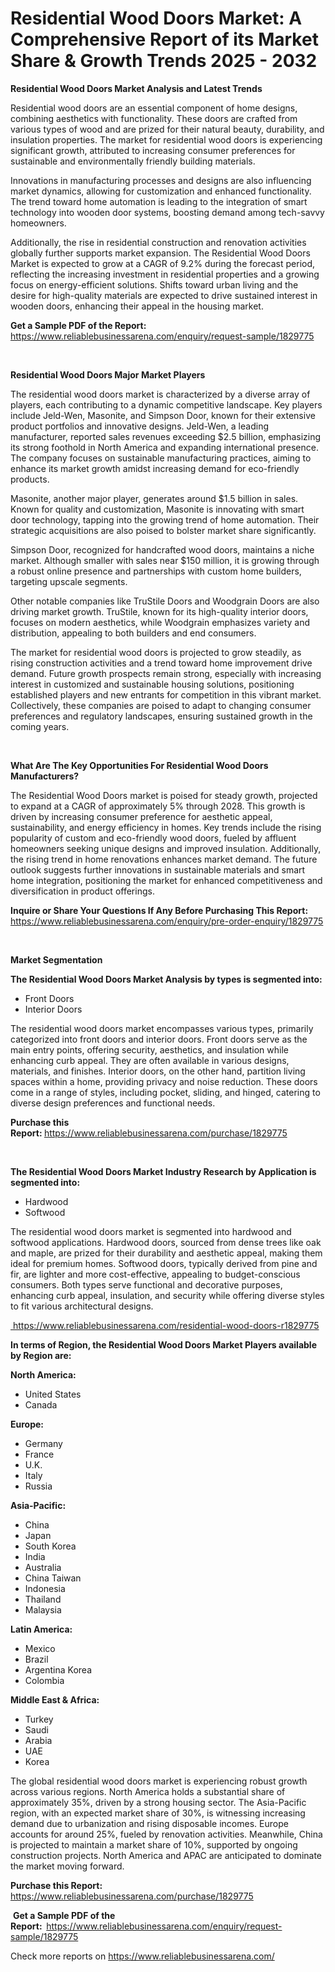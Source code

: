 <p><h1>Residential Wood Doors Market: A Comprehensive Report of its Market Share & Growth Trends 2025 - 2032</h1></p><p><strong>Residential Wood Doors Market Analysis and Latest Trends</strong></p>
<p><p>Residential wood doors are an essential component of home designs, combining aesthetics with functionality. These doors are crafted from various types of wood and are prized for their natural beauty, durability, and insulation properties. The market for residential wood doors is experiencing significant growth, attributed to increasing consumer preferences for sustainable and environmentally friendly building materials. </p><p>Innovations in manufacturing processes and designs are also influencing market dynamics, allowing for customization and enhanced functionality. The trend toward home automation is leading to the integration of smart technology into wooden door systems, boosting demand among tech-savvy homeowners. </p><p>Additionally, the rise in residential construction and renovation activities globally further supports market expansion. The Residential Wood Doors Market is expected to grow at a CAGR of 9.2% during the forecast period, reflecting the increasing investment in residential properties and a growing focus on energy-efficient solutions. Shifts toward urban living and the desire for high-quality materials are expected to drive sustained interest in wooden doors, enhancing their appeal in the housing market.</p></p>
<p><strong>Get a Sample PDF of the Report:&nbsp;</strong> <a href="https://www.reliablebusinessarena.com/enquiry/request-sample/1829775?utm_campaign=2221&utm_medium=2&utm_source=Github&utm_content=ia&utm_term=05042025&utm_id=residential-wood-doors">https://www.reliablebusinessarena.com/enquiry/request-sample/1829775</a></p>
<p>&nbsp;</p>
<p><strong>Residential Wood Doors Major Market Players</strong></p>
<p><p>The residential wood doors market is characterized by a diverse array of players, each contributing to a dynamic competitive landscape. Key players include Jeld-Wen, Masonite, and Simpson Door, known for their extensive product portfolios and innovative designs. Jeld-Wen, a leading manufacturer, reported sales revenues exceeding $2.5 billion, emphasizing its strong foothold in North America and expanding international presence. The company focuses on sustainable manufacturing practices, aiming to enhance its market growth amidst increasing demand for eco-friendly products.</p><p>Masonite, another major player, generates around $1.5 billion in sales. Known for quality and customization, Masonite is innovating with smart door technology, tapping into the growing trend of home automation. Their strategic acquisitions are also poised to bolster market share significantly.</p><p>Simpson Door, recognized for handcrafted wood doors, maintains a niche market. Although smaller with sales near $150 million, it is growing through a robust online presence and partnerships with custom home builders, targeting upscale segments.</p><p>Other notable companies like TruStile Doors and Woodgrain Doors are also driving market growth. TruStile, known for its high-quality interior doors, focuses on modern aesthetics, while Woodgrain emphasizes variety and distribution, appealing to both builders and end consumers.</p><p>The market for residential wood doors is projected to grow steadily, as rising construction activities and a trend toward home improvement drive demand. Future growth prospects remain strong, especially with increasing interest in customized and sustainable housing solutions, positioning established players and new entrants for competition in this vibrant market. Collectively, these companies are poised to adapt to changing consumer preferences and regulatory landscapes, ensuring sustained growth in the coming years.</p></p>
<p>&nbsp;</p>
<p><strong>What Are The Key Opportunities For Residential Wood Doors Manufacturers?</strong></p>
<p><p>The Residential Wood Doors market is poised for steady growth, projected to expand at a CAGR of approximately 5% through 2028. This growth is driven by increasing consumer preference for aesthetic appeal, sustainability, and energy efficiency in homes. Key trends include the rising popularity of custom and eco-friendly wood doors, fueled by affluent homeowners seeking unique designs and improved insulation. Additionally, the rising trend in home renovations enhances market demand. The future outlook suggests further innovations in sustainable materials and smart home integration, positioning the market for enhanced competitiveness and diversification in product offerings.</p></p>
<p><strong>Inquire or Share Your Questions If Any Before Purchasing This Report:</strong> <a href="https://www.reliablebusinessarena.com/enquiry/pre-order-enquiry/1829775?utm_campaign=2221&utm_medium=2&utm_source=Github&utm_content=ia&utm_term=05042025&utm_id=residential-wood-doors">https://www.reliablebusinessarena.com/enquiry/pre-order-enquiry/1829775</a></p>
<p>&nbsp;</p>
<p><strong>Market Segmentation</strong></p>
<p><strong>The Residential Wood Doors Market Analysis by types is segmented into:</strong></p>
<p><ul><li>Front Doors</li><li>Interior Doors</li></ul></p>
<p><p>The residential wood doors market encompasses various types, primarily categorized into front doors and interior doors. Front doors serve as the main entry points, offering security, aesthetics, and insulation while enhancing curb appeal. They are often available in various designs, materials, and finishes. Interior doors, on the other hand, partition living spaces within a home, providing privacy and noise reduction. These doors come in a range of styles, including pocket, sliding, and hinged, catering to diverse design preferences and functional needs.</p></p>
<p><strong>Purchase this Report:&nbsp;</strong><a href="https://www.reliablebusinessarena.com/purchase/1829775?utm_campaign=2221&utm_medium=2&utm_source=Github&utm_content=ia&utm_term=05042025&utm_id=residential-wood-doors">https://www.reliablebusinessarena.com/purchase/1829775</a></p>
<p>&nbsp;</p>
<p><strong>The Residential Wood Doors Market Industry Research by Application is segmented into:</strong></p>
<p><ul><li>Hardwood</li><li>Softwood</li></ul></p>
<p><p>The residential wood doors market is segmented into hardwood and softwood applications. Hardwood doors, sourced from dense trees like oak and maple, are prized for their durability and aesthetic appeal, making them ideal for premium homes. Softwood doors, typically derived from pine and fir, are lighter and more cost-effective, appealing to budget-conscious consumers. Both types serve functional and decorative purposes, enhancing curb appeal, insulation, and security while offering diverse styles to fit various architectural designs.</p></p>
<p><a href="https://www.reliablebusinessarena.com/residential-wood-doors-r1829775?utm_campaign=2221&utm_medium=2&utm_source=Github&utm_content=ia&utm_term=05042025&utm_id=residential-wood-doors">&nbsp;https://www.reliablebusinessarena.com/residential-wood-doors-r1829775</a></p>
<p><strong>In terms of Region, the Residential Wood Doors Market Players available by Region are:</strong></p>
<p>
    <p> <strong> North America: </strong>
        <ul>
            <li>United States</li>
            <li>Canada</li>
        </ul>
        </p> 
    <p> <strong> Europe: </strong>
        <ul>
            <li>Germany</li>
            <li>France</li>
            <li>U.K.</li>
            <li>Italy</li>
            <li>Russia</li>
        </ul>
        </p> 
    <p> <strong> Asia-Pacific: </strong>
        <ul>
            <li>China</li>
            <li>Japan</li>
            <li>South Korea</li>
            <li>India</li>
            <li>Australia</li>
            <li>China Taiwan</li>
            <li>Indonesia</li>
            <li>Thailand</li>
            <li>Malaysia</li>
        </ul>
        </p> 
    <p> <strong> Latin America: </strong>
        <ul>
            <li>Mexico</li>
            <li>Brazil</li>
            <li>Argentina Korea</li>
            <li>Colombia</li>
        </ul>
        </p> 
    <p> <strong> Middle East & Africa: </strong>
        <ul>
            <li>Turkey</li>
            <li>Saudi</li>
            <li>Arabia</li>
            <li>UAE</li>
            <li>Korea</li>
        </ul>
    </p>
    </p>
<p><p>The global residential wood doors market is experiencing robust growth across various regions. North America holds a substantial share of approximately 35%, driven by a strong housing sector. The Asia-Pacific region, with an expected market share of 30%, is witnessing increasing demand due to urbanization and rising disposable incomes. Europe accounts for around 25%, fueled by renovation activities. Meanwhile, China is projected to maintain a market share of 10%, supported by ongoing construction projects. North America and APAC are anticipated to dominate the market moving forward.</p></p>
<p><strong>Purchase this Report: </strong><a href="https://www.reliablebusinessarena.com/purchase/1829775?utm_campaign=2221&utm_medium=2&utm_source=Github&utm_content=ia&utm_term=05042025&utm_id=residential-wood-doors">https://www.reliablebusinessarena.com/purchase/1829775</a></p>
<p>&nbsp;<strong>Get a Sample PDF of the Report:&nbsp;&nbsp;</strong><a href="https://www.reliablebusinessarena.com/enquiry/request-sample/1829775?utm_campaign=2221&utm_medium=2&utm_source=Github&utm_content=ia&utm_term=05042025&utm_id=residential-wood-doors">https://www.reliablebusinessarena.com/enquiry/request-sample/1829775</a></p>
<p><strong></strong></p>
<p>Check more reports on <a href="https://www.reliablebusinessarena.com/?utm_campaign=2221&utm_medium=2&utm_source=Github&utm_content=ia&utm_term=05042025&utm_id=residential-wood-doors">https://www.reliablebusinessarena.com/</a></p>
